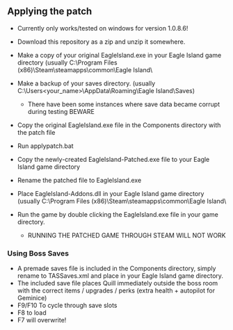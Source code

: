 ﻿## Applying the patch

- Currently only works/tested on windows for version 1.0.8.6!

- Download this repository as a zip and unzip it somewhere.
- Make a copy of your original EagleIsland.exe in your Eagle Island game directory (usually C:\Program Files (x86)\Steam\steamapps\common\Eagle Island\
- Make a backup of your saves directory. (usually C:\Users\<your_name>\AppData\Roaming\Eagle Island\Saves)
  - There have been some instances where save data became corrupt during testing BEWARE
- Copy the original EagleIsland.exe file in the Components directory with the patch file
- Run applypatch.bat
- Copy the newly-created EagleIsland-Patched.exe file to your Eagle Island game directory
- Rename the patched file to EagleIsland.exe
- Place EagleIsland-Addons.dll in your Eagle Island game directory (usually C:\Program Files (x86)\Steam\steamapps\common\Eagle Island\

- Run the game by double clicking the EagleIsland.exe file in your game directory.
  - RUNNING THE PATCHED GAME THROUGH STEAM WILL NOT WORK


### Using Boss Saves

- A premade saves file is included in the Components directory, simply rename to TASSaves.xml and place in your Eagle Island game directory.
- The included save file places Quill immediately outside the boss room with the correct items / upgrades / perks (extra health + autopilot for Geminice)
- F9/F10 To cycle through save slots
- F8 to load
- F7 will overwrite!